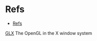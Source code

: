 # Refs

<!--toc:start-->

- [Refs](#refs)
<!--toc:end-->

[GLX](https://www.xfree86.org/4.0/glXIntro.3.html?utm_source=chatgpt.com#toc) The OpenGL in the X window system
